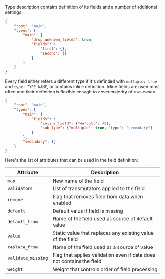 Type description contains definition of its fields and a number of additional
settings.


```json
{
    "root": "main",
    "types": {
        "main": {
            "drop_unknown_fields": true,
            "fields": {
                "first": {},
                "second": {}
            }
        }
    }
}
```

Every field either refers a different type if it's definded with `multiple:
true` and `type: TYPE_NAME`, or contains inline definition. Inline fields are
used most often and their definition is flexible enough to cover majority of
use-cases.

```json
{
    "root": "main",
    "types": {
        "main": {
            "fields": {
                "inline_field": {"default": 42},
                "sub_type": {"multiple": true, "type": "secondary"}
            }
        },
        "secondary": {}
    }
}
```

Here's the list of attributes that can be used in the field definition:

| Attribute          | Description                                                           |
|--------------------|-----------------------------------------------------------------------|
| `map`              | New name of the field                                                 |
| `validators`       | List of transmutators applied to the field                            |
| `remove`           | Flag that removes field from data when enabled                        |
| `default`          | Default value if field is missing                                     |
| `default_from`     | Name of the field used as source of default value                     |
| `value`            | Static value that replaces any existing value of the field            |
| `replace_from`     | Name of the field used as a source of value                           |
| `validate_missing` | Flag that applies validation even if data does not contains the field |
| `weight`           | Weight that controls order of field processing                        |

